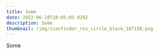 ```yaml
---
title: Some
date: 2022-06-18T18:05:03.929Z
description: Some
thumbnail: /img/iconfinder_rss_circle_black_107158.png
---
```

Some
